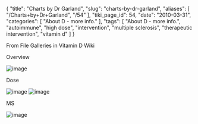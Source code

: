 {
    "title": "Charts by Dr Garland",
    "slug": "charts-by-dr-garland",
    "aliases": [
        "/Charts+by+Dr+Garland",
        "/54"
    ],
    "tiki_page_id": 54,
    "date": "2010-03-31",
    "categories": [
        "About D - more info."
    ],
    "tags": [
        "About D - more info.",
        "autoimmune",
        "high dose",
        "intervention",
        "multiple sclerosis",
        "therapeutic intervention",
        "vitamin d"
    ]
}


From File Galleries in Vitamin D Wiki

Overview

<img src="/attachments/d3.mock.jpg" alt="image">

Dose

<img src="/attachments/d3.mock.jpg" alt="image">

<img src="/attachments/d3.mock.jpg" alt="image">

MS

<img src="/attachments/d3.mock.jpg" alt="image">